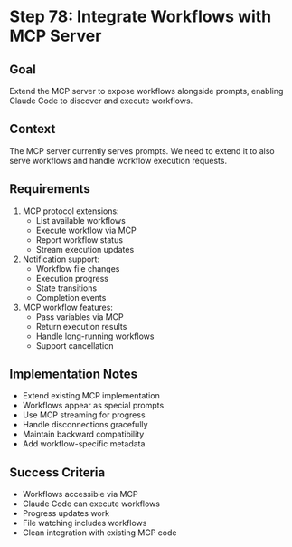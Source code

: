 # Step 78: Integrate Workflows with MCP Server

## Goal
Extend the MCP server to expose workflows alongside prompts, enabling Claude Code to discover and execute workflows.

## Context
The MCP server currently serves prompts. We need to extend it to also serve workflows and handle workflow execution requests.

## Requirements
1. MCP protocol extensions:
   - List available workflows
   - Execute workflow via MCP
   - Report workflow status
   - Stream execution updates
2. Notification support:
   - Workflow file changes
   - Execution progress
   - State transitions
   - Completion events
3. MCP workflow features:
   - Pass variables via MCP
   - Return execution results
   - Handle long-running workflows
   - Support cancellation

## Implementation Notes
- Extend existing MCP implementation
- Workflows appear as special prompts
- Use MCP streaming for progress
- Handle disconnections gracefully
- Maintain backward compatibility
- Add workflow-specific metadata

## Success Criteria
- Workflows accessible via MCP
- Claude Code can execute workflows
- Progress updates work
- File watching includes workflows
- Clean integration with existing MCP code